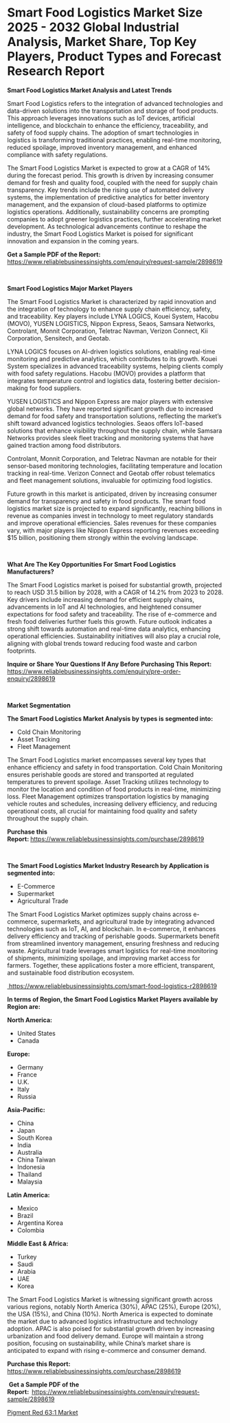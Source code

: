 <p><h1>Smart Food Logistics Market Size 2025 - 2032 Global Industrial Analysis, Market Share, Top Key Players, Product Types and Forecast Research Report</h1></p><p><strong>Smart Food Logistics Market Analysis and Latest Trends</strong></p>
<p><p>Smart Food Logistics refers to the integration of advanced technologies and data-driven solutions into the transportation and storage of food products. This approach leverages innovations such as IoT devices, artificial intelligence, and blockchain to enhance the efficiency, traceability, and safety of food supply chains. The adoption of smart technologies in logistics is transforming traditional practices, enabling real-time monitoring, reduced spoilage, improved inventory management, and enhanced compliance with safety regulations.</p><p>The Smart Food Logistics Market is expected to grow at a CAGR of 14% during the forecast period. This growth is driven by increasing consumer demand for fresh and quality food, coupled with the need for supply chain transparency. Key trends include the rising use of automated delivery systems, the implementation of predictive analytics for better inventory management, and the expansion of cloud-based platforms to optimize logistics operations. Additionally, sustainability concerns are prompting companies to adopt greener logistics practices, further accelerating market development. As technological advancements continue to reshape the industry, the Smart Food Logistics Market is poised for significant innovation and expansion in the coming years.</p></p>
<p><strong>Get a Sample PDF of the Report:&nbsp;</strong> <a href="https://www.reliablebusinessinsights.com/enquiry/request-sample/2898619?utm_campaign=3288&utm_medium=2&utm_source=Github&utm_content=ia&utm_term=15032025&utm_id=smart-food-logistics">https://www.reliablebusinessinsights.com/enquiry/request-sample/2898619</a></p>
<p>&nbsp;</p>
<p><strong>Smart Food Logistics Major Market Players</strong></p>
<p><p>The Smart Food Logistics Market is characterized by rapid innovation and the integration of technology to enhance supply chain efficiency, safety, and traceability. Key players include LYNA LOGICS, Kouei System, Hacobu (MOVO), YUSEN LOGISTICS, Nippon Express, Seaos, Samsara Networks, Controlant, Monnit Corporation, Teletrac Navman, Verizon Connect, Kii Corporation, Sensitech, and Geotab.</p><p>LYNA LOGICS focuses on AI-driven logistics solutions, enabling real-time monitoring and predictive analytics, which contributes to its growth. Kouei System specializes in advanced traceability systems, helping clients comply with food safety regulations. Hacobu (MOVO) provides a platform that integrates temperature control and logistics data, fostering better decision-making for food suppliers.</p><p>YUSEN LOGISTICS and Nippon Express are major players with extensive global networks. They have reported significant growth due to increased demand for food safety and transportation solutions, reflecting the market’s shift toward advanced logistics technologies. Seaos offers IoT-based solutions that enhance visibility throughout the supply chain, while Samsara Networks provides sleek fleet tracking and monitoring systems that have gained traction among food distributors.</p><p>Controlant, Monnit Corporation, and Teletrac Navman are notable for their sensor-based monitoring technologies, facilitating temperature and location tracking in real-time. Verizon Connect and Geotab offer robust telematics and fleet management solutions, invaluable for optimizing food logistics.</p><p>Future growth in this market is anticipated, driven by increasing consumer demand for transparency and safety in food products. The smart food logistics market size is projected to expand significantly, reaching billions in revenue as companies invest in technology to meet regulatory standards and improve operational efficiencies. Sales revenues for these companies vary, with major players like Nippon Express reporting revenues exceeding $15 billion, positioning them strongly within the evolving landscape.</p></p>
<p>&nbsp;</p>
<p><strong>What Are The Key Opportunities For Smart Food Logistics Manufacturers?</strong></p>
<p><p>The Smart Food Logistics market is poised for substantial growth, projected to reach USD 31.5 billion by 2028, with a CAGR of 14.2% from 2023 to 2028. Key drivers include increasing demand for efficient supply chains, advancements in IoT and AI technologies, and heightened consumer expectations for food safety and traceability. The rise of e-commerce and fresh food deliveries further fuels this growth. Future outlook indicates a strong shift towards automation and real-time data analytics, enhancing operational efficiencies. Sustainability initiatives will also play a crucial role, aligning with global trends toward reducing food waste and carbon footprints.</p></p>
<p><strong>Inquire or Share Your Questions If Any Before Purchasing This Report:</strong> <a href="https://www.reliablebusinessinsights.com/enquiry/pre-order-enquiry/2898619?utm_campaign=3288&utm_medium=2&utm_source=Github&utm_content=ia&utm_term=15032025&utm_id=smart-food-logistics">https://www.reliablebusinessinsights.com/enquiry/pre-order-enquiry/2898619</a></p>
<p>&nbsp;</p>
<p><strong>Market Segmentation</strong></p>
<p><strong>The Smart Food Logistics Market Analysis by types is segmented into:</strong></p>
<p><ul><li>Cold Chain Monitoring</li><li>Asset Tracking</li><li>Fleet Management</li></ul></p>
<p><p>The Smart Food Logistics market encompasses several key types that enhance efficiency and safety in food transportation. Cold Chain Monitoring ensures perishable goods are stored and transported at regulated temperatures to prevent spoilage. Asset Tracking utilizes technology to monitor the location and condition of food products in real-time, minimizing loss. Fleet Management optimizes transportation logistics by managing vehicle routes and schedules, increasing delivery efficiency, and reducing operational costs, all crucial for maintaining food quality and safety throughout the supply chain.</p></p>
<p><strong>Purchase this Report:&nbsp;</strong><a href="https://www.reliablebusinessinsights.com/purchase/2898619?utm_campaign=3288&utm_medium=2&utm_source=Github&utm_content=ia&utm_term=15032025&utm_id=smart-food-logistics">https://www.reliablebusinessinsights.com/purchase/2898619</a></p>
<p>&nbsp;</p>
<p><strong>The Smart Food Logistics Market Industry Research by Application is segmented into:</strong></p>
<p><ul><li>E-Commerce</li><li>Supermarket</li><li>Agricultural Trade</li></ul></p>
<p><p>The Smart Food Logistics Market optimizes supply chains across e-commerce, supermarkets, and agricultural trade by integrating advanced technologies such as IoT, AI, and blockchain. In e-commerce, it enhances delivery efficiency and tracking of perishable goods. Supermarkets benefit from streamlined inventory management, ensuring freshness and reducing waste. Agricultural trade leverages smart logistics for real-time monitoring of shipments, minimizing spoilage, and improving market access for farmers. Together, these applications foster a more efficient, transparent, and sustainable food distribution ecosystem.</p></p>
<p><a href="https://www.reliablebusinessinsights.com/smart-food-logistics-r2898619?utm_campaign=3288&utm_medium=2&utm_source=Github&utm_content=ia&utm_term=15032025&utm_id=smart-food-logistics">&nbsp;https://www.reliablebusinessinsights.com/smart-food-logistics-r2898619</a></p>
<p><strong>In terms of Region, the Smart Food Logistics Market Players available by Region are:</strong></p>
<p>
    <p> <strong> North America: </strong>
        <ul>
            <li>United States</li>
            <li>Canada</li>
        </ul>
        </p> 
    <p> <strong> Europe: </strong>
        <ul>
            <li>Germany</li>
            <li>France</li>
            <li>U.K.</li>
            <li>Italy</li>
            <li>Russia</li>
        </ul>
        </p> 
    <p> <strong> Asia-Pacific: </strong>
        <ul>
            <li>China</li>
            <li>Japan</li>
            <li>South Korea</li>
            <li>India</li>
            <li>Australia</li>
            <li>China Taiwan</li>
            <li>Indonesia</li>
            <li>Thailand</li>
            <li>Malaysia</li>
        </ul>
        </p> 
    <p> <strong> Latin America: </strong>
        <ul>
            <li>Mexico</li>
            <li>Brazil</li>
            <li>Argentina Korea</li>
            <li>Colombia</li>
        </ul>
        </p> 
    <p> <strong> Middle East & Africa: </strong>
        <ul>
            <li>Turkey</li>
            <li>Saudi</li>
            <li>Arabia</li>
            <li>UAE</li>
            <li>Korea</li>
        </ul>
    </p>
    </p>
<p><p>The Smart Food Logistics Market is witnessing significant growth across various regions, notably North America (30%), APAC (25%), Europe (20%), the USA (15%), and China (10%). North America is expected to dominate the market due to advanced logistics infrastructure and technology adoption. APAC is also poised for substantial growth driven by increasing urbanization and food delivery demand. Europe will maintain a strong position, focusing on sustainability, while China’s market share is anticipated to expand with rising e-commerce and consumer demand.</p></p>
<p><strong>Purchase this Report: </strong><a href="https://www.reliablebusinessinsights.com/purchase/2898619?utm_campaign=3288&utm_medium=2&utm_source=Github&utm_content=ia&utm_term=15032025&utm_id=smart-food-logistics">https://www.reliablebusinessinsights.com/purchase/2898619</a></p>
<p>&nbsp;<strong>Get a Sample PDF of the Report:&nbsp;&nbsp;</strong><a href="https://www.reliablebusinessinsights.com/enquiry/request-sample/2898619?utm_campaign=3288&utm_medium=2&utm_source=Github&utm_content=ia&utm_term=15032025&utm_id=smart-food-logistics">https://www.reliablebusinessinsights.com/enquiry/request-sample/2898619</a></p>
<p><strong></strong></p>
<p><p><a href="https://github.com/geyangvayora/Market-Research-Report-List-1/blob/main/pigment-red-631-market.md?utm_campaign=3288&utm_medium=2&utm_source=Github&utm_content=ia&utm_term=15032025&utm_id=smart-food-logistics">Pigment Red 63:1 Market</a></p></p>